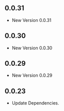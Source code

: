 ## 0.0.31

- New Version 0.0.31


## 0.0.30

- New Version 0.0.30


## 0.0.29

- New Version 0.0.29


## 0.0.23

- Update Dependencies.

